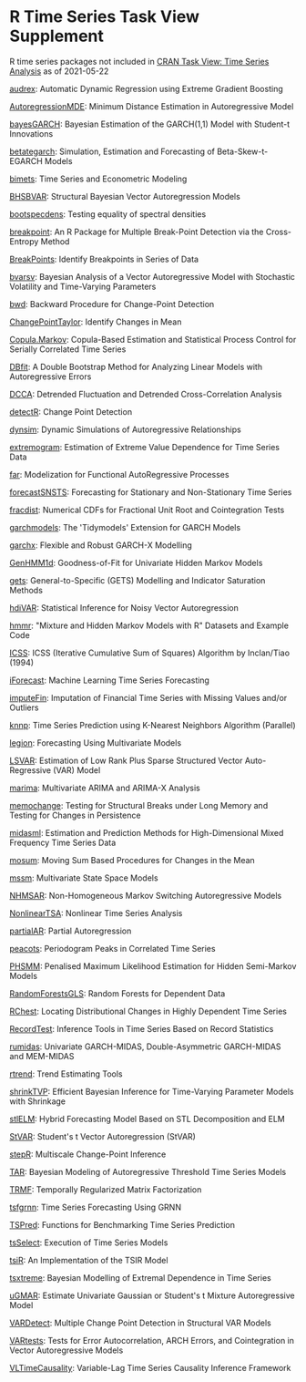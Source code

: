 # R Time Series Task View Supplement
R time series packages not included in [CRAN Task View: Time Series Analysis](https://cran.r-project.org/web/views/TimeSeries.html) as of 2021-05-22

[audrex](https://cran.r-project.org/web/packages/audrex/index.html): Automatic Dynamic Regression using Extreme Gradient Boosting

[AutoregressionMDE](https://cran.r-project.org/web/packages/AutoregressionMDE/index.html): Minimum Distance Estimation in Autoregressive Model

[bayesGARCH](https://cran.r-project.org/web/packages/bayesGARCH/index.html): Bayesian Estimation of the GARCH(1,1) Model with Student-t Innovations

[betategarch](https://cran.r-project.org/web/packages/betategarch/index.html): Simulation, Estimation and Forecasting of Beta-Skew-t-EGARCH Models

[bimets](https://cran.r-project.org/web/packages/bimets/index.html): Time Series and Econometric Modeling

[BHSBVAR](https://cran.r-project.org/web/packages/BHSBVAR/index.html): Structural Bayesian Vector Autoregression Models

[bootspecdens](https://cran.r-project.org/web/packages/bootspecdens/index.html): Testing equality of spectral densities

[breakpoint](https://cran.r-project.org/web/packages/breakpoint/index.html): An R Package for Multiple Break-Point Detection via the Cross-Entropy Method

[BreakPoints](https://cran.r-project.org/web/packages/BreakPoints/index.html): Identify Breakpoints in Series of Data

[bvarsv](https://cran.r-project.org/web/packages/bvarsv/index.html): Bayesian Analysis of a Vector Autoregressive Model with Stochastic Volatility and Time-Varying Parameters

[bwd](https://cran.r-project.org/web/packages/bwd/index.html): Backward Procedure for Change-Point Detection

[ChangePointTaylor](https://cran.r-project.org/web/packages/ChangePointTaylor/index.html): Identify Changes in Mean

[Copula.Markov](https://cran.r-project.org/web/packages/Copula.Markov/index.html): Copula-Based Estimation and Statistical Process Control for Serially Correlated Time Series

[DBfit](https://cran.r-project.org/web/packages/DBfit): A Double Bootstrap Method for Analyzing Linear Models with Autoregressive Errors

[DCCA](https://cran.r-project.org/web/packages/DCCA/index.html): Detrended Fluctuation and Detrended Cross-Correlation Analysis

[detectR](https://cran.r-project.org/web/packages/detectR/index.html): Change Point Detection

[dynsim](https://cran.r-project.org/web/packages/dynsim/index.html): Dynamic Simulations of Autoregressive Relationships

[extremogram](https://cran.r-project.org/web/packages/extremogram/index.html): Estimation of Extreme Value Dependence for Time Series Data

[far](https://cran.r-project.org/web/packages/far/index.html): Modelization for Functional AutoRegressive Processes

[forecastSNSTS](https://cran.r-project.org/web/packages/forecastSNSTS/index.html): Forecasting for Stationary and Non-Stationary Time Series

[fracdist](https://cran.r-project.org/web/packages/fracdist/index.html): Numerical CDFs for Fractional Unit Root and Cointegration Tests

[garchmodels](https://cran.r-project.org/web/packages/garchmodels/index.html): The 'Tidymodels' Extension for GARCH Models

[garchx](https://cran.r-project.org/web/packages/garchx/index.html): Flexible and Robust GARCH-X Modelling

[GenHMM1d](https://cran.r-project.org/web/packages/GenHMM1d/index.html): Goodness-of-Fit for Univariate Hidden Markov Models 

[gets](https://cran.r-project.org/web/packages/gets/index.html): General-to-Specific (GETS) Modelling and Indicator Saturation Methods

[hdiVAR](https://cran.r-project.org/web/packages/hdiVAR/index.html): Statistical Inference for Noisy Vector Autoregression

[hmmr](https://cran.r-project.org/web/packages/hmmr/index.html): "Mixture and Hidden Markov Models with R" Datasets and Example Code

[ICSS](https://cran.r-project.org/web/packages/ICSS/index.html): ICSS (Iterative Cumulative Sum of Squares) Algorithm by Inclan/Tiao (1994)

[iForecast](https://cran.r-project.org/web/packages/iForecast/index.html): Machine Learning Time Series Forecasting

[imputeFin](https://cran.r-project.org/web/packages/imputeFin/index.html): Imputation of Financial Time Series with Missing Values and/or Outliers

[knnp](https://cran.r-project.org/web/packages/knnp/index.html): Time Series Prediction using K-Nearest Neighbors Algorithm (Parallel)

[legion](https://cran.r-project.org/web/packages/legion/index.html): Forecasting Using Multivariate Models

[LSVAR](https://cran.r-project.org/web/packages/LSVAR/index.html): Estimation of Low Rank Plus Sparse Structured Vector Auto-Regressive (VAR) Model

[marima](https://cran.r-project.org/web/packages/marima/index.html): Multivariate ARIMA and ARIMA-X Analysis

[memochange](https://cran.r-project.org/web/packages/memochange/index.html): Testing for Structural Breaks under Long Memory and Testing for Changes in Persistence

[midasml](https://cran.r-project.org/web/packages/midasml/index.html): Estimation and Prediction Methods for High-Dimensional Mixed Frequency Time Series Data

[mosum](https://cran.r-project.org/web/packages/mosum/index.html): Moving Sum Based Procedures for Changes in the Mean

[mssm](https://cran.r-project.org/web/packages/mssm/index.html): Multivariate State Space Models

[NHMSAR](https://cran.r-project.org/web/packages/NHMSAR/index.html): Non-Homogeneous Markov Switching Autoregressive Models

[NonlinearTSA](https://cran.r-project.org/web/packages/NonlinearTSA/index.html): Nonlinear Time Series Analysis

[partialAR](https://cran.r-project.org/web/packages/partialAR/index.html): Partial Autoregression

[peacots](https://cran.r-project.org/web/packages/peacots/index.html): Periodogram Peaks in Correlated Time Series

[PHSMM](https://cran.r-project.org/web/packages/PHSMM/index.html): Penalised Maximum Likelihood Estimation for Hidden Semi-Markov Models

[RandomForestsGLS](https://cran.r-project.org/web/packages/RandomForestsGLS/index.html): Random Forests for Dependent Data

[RChest](https://cran.r-project.org/web/packages/RChest/index.html): Locating Distributional Changes in Highly Dependent Time Series

[RecordTest](https://cran.r-project.org/web/packages/RecordTest/index.html): Inference Tools in Time Series Based on Record Statistics

[rumidas](https://cran.r-project.org/web/packages/rumidas/index.html): Univariate GARCH-MIDAS, Double-Asymmetric GARCH-MIDAS and MEM-MIDAS

[rtrend](https://cran.r-project.org/web/packages/rtrend/index.html): Trend Estimating Tools

[shrinkTVP](https://cran.r-project.org/web/packages/shrinkTVP/index.html): Efficient Bayesian Inference for Time-Varying Parameter Models with Shrinkage

[stlELM](https://cran.r-project.org/web/packages/stlELM/index.html): Hybrid Forecasting Model Based on STL Decomposition and ELM

[StVAR](https://cran.r-project.org/web/packages/StVAR/index.html): Student's t Vector Autoregression (StVAR)

[stepR](https://cran.r-project.org/web/packages/stepR/index.html): Multiscale Change-Point Inference

[TAR](https://cran.r-project.org/web/packages/TAR/index.html): Bayesian Modeling of Autoregressive Threshold Time Series Models

[TRMF](https://cran.r-project.org/web/packages/TRMF/index.html): Temporally Regularized Matrix Factorization

[tsfgrnn](https://cran.r-project.org/web/packages/tsfgrnn/index.html): Time Series Forecasting Using GRNN

[TSPred](https://cran.r-project.org/web/packages/TSPred/index.html): Functions for Benchmarking Time Series Prediction

[tsSelect](https://cran.r-project.org/web/packages/tsSelect/index.html): Execution of Time Series Models

[tsiR](https://cran.r-project.org/web/packages/tsiR/index.html): An Implementation of the TSIR Model

[tsxtreme](https://cran.r-project.org/web/packages/tsxtreme/index.html): Bayesian Modelling of Extremal Dependence in Time Series

[uGMAR](https://cran.r-project.org/web/packages/uGMAR/index.html): Estimate Univariate Gaussian or Student's t Mixture Autoregressive Model

[VARDetect](https://cran.r-project.org/web/packages/VARDetect/index.html): Multiple Change Point Detection in Structural VAR Models

[VARtests](https://cran.r-project.org/web/packages/VARtests/index.html): Tests for Error Autocorrelation, ARCH Errors, and Cointegration in Vector Autoregressive Models

[VLTimeCausality](https://cran.r-project.org/web/packages/VLTimeCausality/index.html): Variable-Lag Time Series Causality Inference Framework
